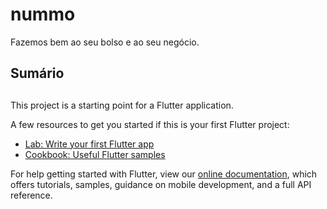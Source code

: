 # nummo

Fazemos bem ao seu bolso e ao seu negócio.

## Sumário

##

This project is a starting point for a Flutter application.

A few resources to get you started if this is your first Flutter project:

- [Lab: Write your first Flutter app](https://github.com/zluciano/nummo#nummo)
- [Cookbook: Useful Flutter samples](https://flutter.dev/docs/cookbook)

For help getting started with Flutter, view our
[online documentation](https://flutter.dev/docs), which offers tutorials,
samples, guidance on mobile development, and a full API reference.
